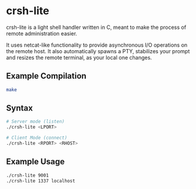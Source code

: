 # crsh-lite

crsh-lite is a light shell handler written in C, meant to make the process of remote administration easier. 

It uses netcat-like functionality to provide asynchronous I/O operations on the remote host. It also automatically spawns a PTY, stabilizes your prompt and resizes the remote terminal, as your local one changes.

## Example Compilation

```bash
make
```

## Syntax

```bash
# Server mode (listen)
./crsh-lite <LPORT>

# Client Mode (connect)
./crsh-lite <RPORT> <RHOST>
```

## Example Usage

```bash
./crsh-lite 9001
./crsh-lite 1337 localhost
```
